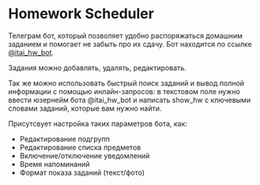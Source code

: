 # Homework Scheduler

Телеграм бот, который позволяет удобно распоряжаться домашним заданием и помогает не забыть про их сдачу. Бот находится по ссылке [@itai_hw_bot](http://telegram.me/itai_hw_bot).

Задания можно добавлять, удалять, редактировать.

Так же можно использовать быстрый поиск заданий и вывод полной информации с помощью инлайн-запросов: в текстовом поле нужно ввести юзернейм бота @itai_hw_bot и написать show_hw с ключевыми словами заданий, которые вам нужно найти.

Присутсвует настройка таких параметров бота, как: 
- Редактирование подгрупп
- Редактирование списка предметов
- Включение/отключение уведомлений
- Время напоминаний
- Формат показа заданий (текст/фото)


